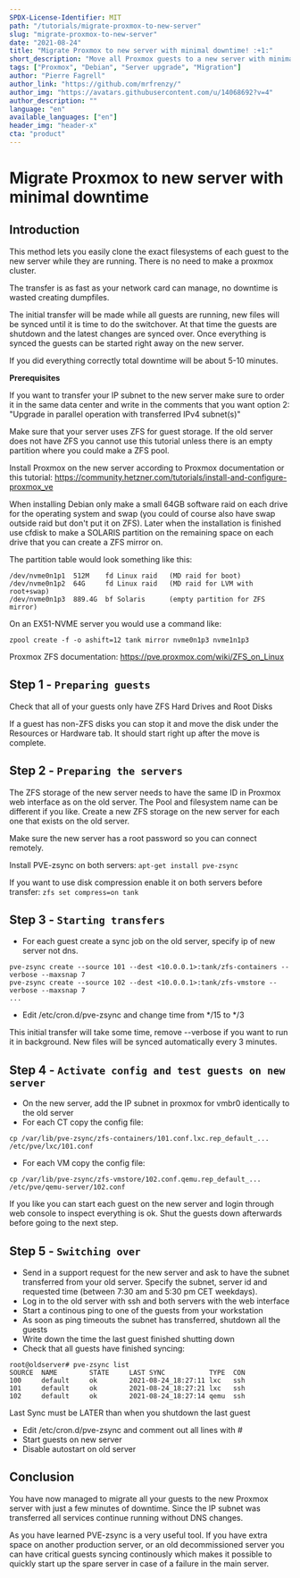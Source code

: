 ```yaml
---
SPDX-License-Identifier: MIT
path: "/tutorials/migrate-proxmox-to-new-server"
slug: "migrate-proxmox-to-new-server"
date: "2021-08-24"
title: "Migrate Proxmox to new server with minimal downtime! :+1:"
short_description: "Move all Proxmox guests to a new server with minimal downtime and transfer IP subnet"
tags: ["Proxmox", "Debian", "Server upgrade", "Migration"]
author: "Pierre Fagrell"
author_link: "https://github.com/mrfrenzy/"
author_img: "https://avatars.githubusercontent.com/u/14068692?v=4"
author_description: ""
language: "en"
available_languages: ["en"]
header_img: "header-x"
cta: "product"
---
```

# Migrate Proxmox to new server with minimal downtime

## Introduction

This method lets you easily clone the exact filesystems of each guest to the new server while they are running. There is no need to make a proxmox cluster.

The transfer is as fast as your network card can manage, no downtime is wasted creating dumpfiles.

The initial transfer will be made while all guests are running, new files will be synced until it is time to do the switchover.
At that time the guests are shutdown and the latest changes are synced over.
Once everything is synced the guests can be started right away on the new server.

If you did everything correctly total downtime will be about 5-10 minutes.

**Prerequisites**

If you want to transfer your IP subnet to the new server make sure to
order it in the same data center and write in the comments that you want
option 2: "Upgrade in parallel operation with transferred IPv4 subnet(s)"

Make sure that your server uses ZFS for guest storage. If the old server does not have ZFS you cannot use this tutorial unless there is an empty partition where you could make a ZFS pool.

Install Proxmox on the new server according to Proxmox documentation or this tutorial:
https://community.hetzner.com/tutorials/install-and-configure-proxmox_ve

When installing Debian only make a small 64GB software raid on each drive
for the operating system and swap (you could of course
also have swap outside raid but don't put it on ZFS).
Later when the installation is finished use cfdisk to make a SOLARIS partition on the remaining space on each drive that you can create a ZFS mirror on.

The partition table would look something like this:
```
/dev/nvme0n1p1	512M    fd Linux raid	(MD raid for boot)
/dev/nvme0n1p2	64G     fd Linux raid	(MD raid for LVM with root+swap)
/dev/nvme0n1p3	889.4G  bf Solaris		(empty partition for ZFS mirror)
```

On an EX51-NVME server you would use a command like:
```
zpool create -f -o ashift=12 tank mirror nvme0n1p3 nvme1n1p3
```


Proxmox ZFS documentation: https://pve.proxmox.com/wiki/ZFS_on_Linux

## Step 1 - `Preparing guests`

Check that all of your guests only have ZFS Hard Drives and Root Disks

If a guest has non-ZFS disks you can stop it and move the disk under the Resources or Hardware tab. It should start right up after the move is complete.


## Step 2 - `Preparing the servers`

The ZFS storage of the new server needs to have the same ID in Proxmox web interface as on the old
server. The Pool and filesystem name can be different if you like.
Create a new ZFS storage on the new server for each one that exists on the old server.

Make sure the new server has a root password so you can connect remotely.

Install PVE-zsync on both servers:
`apt-get install pve-zsync`

If you want to use disk compression enable
it on both servers before transfer:
`zfs set compress=on tank`

## Step 3 - `Starting transfers`
* For each guest create a sync job on the old server, specify ip of new server not dns.
```
pve-zsync create --source 101 --dest <10.0.0.1>:tank/zfs-containers --verbose --maxsnap 7
pve-zsync create --source 102 --dest <10.0.0.1>:tank/zfs-vmstore --verbose --maxsnap 7
...
```

* Edit /etc/cron.d/pve-zsync and change time from */15 to */3

This initial transfer will take some time, remove --verbose if you want to run it in background.
New files will be synced automatically every 3 minutes.

## Step 4 - `Activate config and test guests on new server`
* On the new server, add the IP subnet in proxmox for vmbr0 identically to the old server
* For each CT copy the config file:
```
cp /var/lib/pve-zsync/zfs-containers/101.conf.lxc.rep_default_... /etc/pve/lxc/101.conf 
```
* For each VM copy the config file:
```
cp /var/lib/pve-zsync/zfs-vmstore/102.conf.qemu.rep_default_... /etc/pve/qemu-server/102.conf
```
If you like you can start each guest on the new server and login through web console to inspect everything is ok.
Shut the guests down afterwards before going to the next step.

## Step 5 - `Switching over`
* Send in a support request for the new server and ask to have the
subnet transferred from your old server. Specify the subnet, server id
and requested time (between 7:30 am and 5:30 pm CET weekdays).
* Log in to the old server with ssh and both servers with the web interface
* Start a continous ping to one of the guests from your workstation
* As soon as ping timeouts the subnet has transferred, shutdown all the guests
* Write down the time the last guest finished shutting down
* Check that all guests have finished syncing:
```
root@oldserver# pve-zsync list
SOURCE	NAME		STATE     LAST SYNC           TYPE  CON
100		default		ok        2021-08-24_18:27:11 lxc   ssh
101		default		ok        2021-08-24_18:27:21 lxc   ssh
102		default		ok        2021-08-24_18:27:14 qemu  ssh
```
Last Sync must be LATER than when you shutdown the last guest
* Edit /etc/cron.d/pve-zsync and comment out all lines with #
* Start guests on new server
* Disable autostart on old server

## Conclusion
You have now managed to migrate all your guests to the new Proxmox server with just a few minutes of downtime. Since the IP subnet was transferred all services continue running without DNS changes.

As you have learned PVE-zsync is a very useful tool. If you have
extra space on another production server, or an old decommissioned
server you can have critical guests syncing continously which makes it
possible to quickly start up the spare server in case of a failure in the main server.
